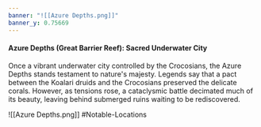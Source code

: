 ```yaml
---
banner: "![[Azure Depths.png]]"
banner_y: 0.75669
---
```



#### Azure Depths (Great Barrier Reef): Sacred Underwater City

Once a vibrant underwater city controlled by the Crocosians, the Azure Depths stands testament to nature's majesty. Legends say that a pact between the Koalari druids and the Crocosians preserved the delicate corals. However, as tensions rose, a cataclysmic battle decimated much of its beauty, leaving behind submerged ruins waiting to be rediscovered.

![[Azure Depths.png]]
#Notable-Locations